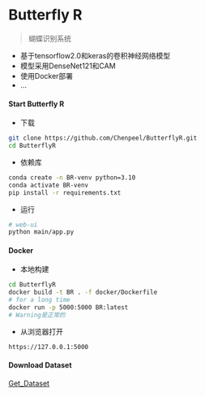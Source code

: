 #  Butterfly R


> 蝴蝶识别系统

- 基于tensorflow2.0和keras的卷积神经网络模型
- 模型采用DenseNet121和CAM
- 使用Docker部署
- ...





#### Start Butterfly R

- 下载

```bash
git clone https://github.com/Chenpeel/ButterflyR.git
cd ButterflyR
````

- 依赖库

```bash
conda create -n BR-venv python=3.10
conda activate BR-venv
pip install -r requirements.txt
```

- 运行

```bash
# web-ui
python main/app.py
```



#### Docker

- 本地构建
```bash
cd ButterflyR
docker build -t BR . -f docker/Dockerfile
# for a long time
docker run -p 5000:5000 BR:latest
# Warning是正常的
```
  - 从浏览器打开
```bash
https://127.0.0.1:5000
```





#### Download Dataset

[Get_Dataset](./main/data/get_dataset.md)
